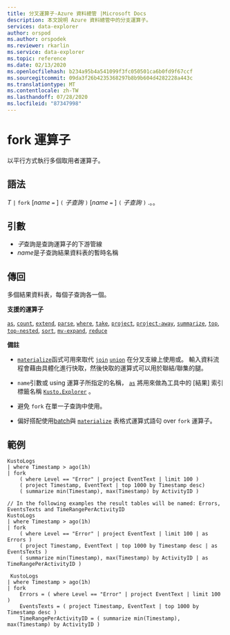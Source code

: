 ```yaml
---
title: 分叉運算子-Azure 資料總管 |Microsoft Docs
description: 本文說明 Azure 資料總管中的分支運算子。
services: data-explorer
author: orspod
ms.author: orspodek
ms.reviewer: rkarlin
ms.service: data-explorer
ms.topic: reference
ms.date: 02/13/2020
ms.openlocfilehash: b234a95b4a541099f3fc050501ca6b0fd9f67ccf
ms.sourcegitcommit: 09da3f26b4235368297b8b9b604d4282228a443c
ms.translationtype: MT
ms.contentlocale: zh-TW
ms.lasthandoff: 07/28/2020
ms.locfileid: "87347998"
---
```

# <a name="fork-operator"></a>fork 運算子

以平行方式執行多個取用者運算子。

## <a name="syntax"></a>語法

*T* `|` `fork` [*name* `=` ] `(` *子查詢* `)` [*name* `=` ] `(` *子查詢* `)` .。。

## <a name="arguments"></a>引數

* *子*查詢是查詢運算子的下游管線
* *name*是子查詢結果資料表的暫時名稱

## <a name="returns"></a>傳回

多個結果資料表，每個子查詢各一個。

**支援的運算子**

[`as`](asoperator.md), [`count`](countoperator.md), [`extend`](extendoperator.md), [`parse`](parseoperator.md), [`where`](whereoperator.md), [`take`](takeoperator.md), [`project`](projectoperator.md), [`project-away`](projectawayoperator.md), [`summarize`](summarizeoperator.md), [`top`](topoperator.md), [`top-nested`](topnestedoperator.md), [`sort`](sortoperator.md), [`mv-expand`](mvexpandoperator.md), [`reduce`](reduceoperator.md)

**備註**

* [`materialize`](materializefunction.md)函式可用來取代 [`join`](joinoperator.md) [`union`](unionoperator.md) 在分叉支線上使用或。
輸入資料流程會藉由具體化進行快取，然後快取的運算式可以用於聯結/聯集的腿。

* `name`引數或 using 運算子所指定的名稱， [`as`](asoperator.md) 將用來做為工具中的 [結果] 索引標籤名稱 [`Kusto.Explorer`](../tools/kusto-explorer.md) 。

* 避免 `fork` 在單一子查詢中使用。

* 偏好搭配使用[batch](batches.md)與 [`materialize`](materializefunction.md) 表格式運算式語句 over `fork` 運算子。

## <a name="examples"></a>範例

```kusto
KustoLogs
| where Timestamp > ago(1h)
| fork
    ( where Level == "Error" | project EventText | limit 100 )
    ( project Timestamp, EventText | top 1000 by Timestamp desc)
    ( summarize min(Timestamp), max(Timestamp) by ActivityID )
 
// In the following examples the result tables will be named: Errors, EventsTexts and TimeRangePerActivityID
KustoLogs
| where Timestamp > ago(1h)
| fork
    ( where Level == "Error" | project EventText | limit 100 | as Errors )
    ( project Timestamp, EventText | top 1000 by Timestamp desc | as EventsTexts )
    ( summarize min(Timestamp), max(Timestamp) by ActivityID | as TimeRangePerActivityID )
    
 KustoLogs
| where Timestamp > ago(1h)
| fork
    Errors = ( where Level == "Error" | project EventText | limit 100 )
    EventsTexts = ( project Timestamp, EventText | top 1000 by Timestamp desc )
    TimeRangePerActivityID = ( summarize min(Timestamp), max(Timestamp) by ActivityID )
```